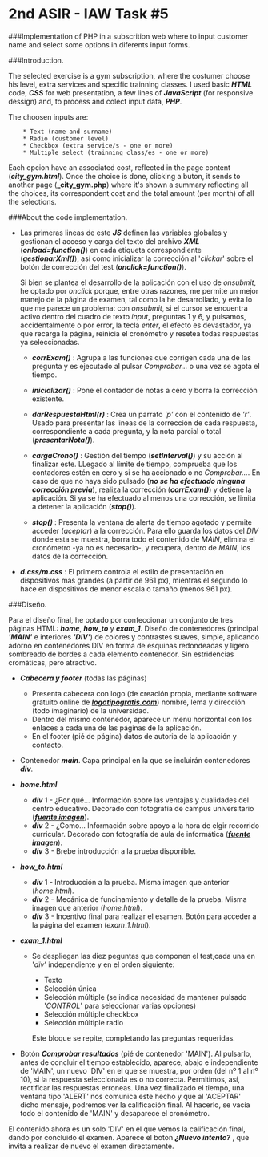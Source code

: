 # 2nd ASIR - IAW Task #5
###Implementation of PHP in a subscrition web where to input customer name and select some options in diferents input forms.

###Introduction.

  The selected exercise is a gym subscription, where the costumer choose his level, extra services and specific trainning classes.
  I used basic **_HTML_** code, **_CSS_** for web presentation, a few lines of **_JavaScript_** (for responsive dessign) and, to process and colect input data, **_PHP_**.
  
  The choosen inputs are:
  
        * Text (name and surname)
        * Radio (customer level)
        * Checkbox (extra service/s - one or more)
        * Multiple select (trainning class/es - one or more)
    
  Each opcion have an associated cost, reflected in the page content (**_city_gym.html_**). Once the choice is done, clicking a buton, it sends to another page (**_city_gym.php**) where it's shown a summary reflecting all the choices, its correspondent cost and the total amount (per month) of all the selections.

###About the code implementation.

  * Las primeras lineas de este **_JS_** definen las variables globales y gestionan el acceso y carga del texto del archivo 
      **_XML_** (**_onload=function()_**) en cada etiqueta correspondiente (**_gestionarXml()_**), así como inicializar la 
      corrección al '_clickar_' sobre el botón de corrección del test (**_onclick=function()_**).

    Si bien se plantea el desarrollo de la aplicación con el uso de _onsubmit_, he optado por _onclick_ porque, entre otras 
    razones, me permite un mejor manejo de la página de examen, tal como la he desarrollado, y evita lo que me parece un problema: 
    con _onsubmit_, si el cursor se encuentra activo dentro del cuadro de texto _input_, preguntas 1 y 6, y pulsamos, 
    accidentalmente o por error, la tecla _enter_, el efecto es devastador, ya que recarga la página, reinicia el cronómetro y 
    resetea todas respuestas ya seleccionadas.

    * **_corrExam()_** : Agrupa a las funciones que corrigen cada una de las pregunta y es ejecutado al pulsar _Comprobar..._ o
      una vez se agota el tiempo.
      
    * **_inicializar()_** : Pone el contador de notas a cero y borra la corrección existente.

    * **_darRespuestaHtml(r)_** : Crea un parrafo _'p'_ con el contenido de _'r'_. Usado para presentar las lineas de la 
      corrección de cada respuesta, correspondiente a cada pregunta, y la nota parcial o total (**_presentarNota()_**).
    
    * **_cargaCrono()_** : Gestión del tiempo (**_setInterval()_**) y su acción al finalizar este. LLegado al límite de
      tiempo, comprueba que los contadores estén en cero y si se ha accionado o no _Comprobar..._. En caso de que no haya sido
      pulsado (**_no se ha efectuado ninguna corrección previa_**), realiza la corrección (**_corrExam()_**) y detiene la 
      aplicación. Si ya se ha efectuado al menos una corrección, se limita a detener la aplicación (**_stop()_**).
      
    * **_stop()_** : Presenta la ventana de alerta de tiempo agotado y permite acceder (_aceptar_) a la corrección. Para ello
      guarda los datos del _DIV_ donde esta se muestra, borra todo el contenido de _MAIN_, elimina el cronómetro -ya no es
      necesario-, y recupera, dentro de _MAIN_, los datos de la corrección.

  * **_d.css/m.css_** : El primero controla el estilo de presentación en dispositivos mas grandes (a partir de 961 px), mientras 
      el segundo lo hace en dispositivos de menor escala o tamaño (menos 961 px).
      
###Diseño.

  Para el diseño final, he optado por confeccionar un conjunto de tres páginas HTML:  **_home_**, **_how_to_** y **_exam_1_**. 
Diseño de contenedores (principal **_'MAIN'_** e interiores **_'DIV'_**) de colores y contrastes suaves, simple, aplicando 
adorno en contenedores DIV en forma de esquinas redondeadas y ligero sombreado de bordes a cada elemento contenedor. 
Sin estridencias cromáticas, pero atractivo.

  * **_Cabecera y footer_** (todas las páginas)
    * Presenta cabecera con logo (de creación propia, mediante software gratuito online de **_[logotipogratis.com](http://logotipogratis.com/)_**) 
      nombre, lema y dirección (todo imaginario) de la universidad.
    * Dentro del mismo contenedor, aparece un menú horizontal con los enlaces a cada una de las páginas de la aplicación.
    * En el footer (pié de página) datos de autoria de la aplicación y contacto.

  * Contenedor **_main_**. Capa principal en la que se incluirán contenedores **_div_**.

  * **_home.html_**    
      * **_div_** 1 - ¿Por qué... Información sobre las ventajas y cualidades del centro educativo. Decorado con fotografía de 
      campus universitario (**_[fuente imagen](http://micuadernodeinformaticanathy.blogspot.com.es)_**).
      * **_div_** 2 - ¿Como... Información sobre apoyo a la hora de elgir recorrido curricular.  Decorado con fotografía de 
      aula de informática (**_[fuente imagen](http://micuadernodeinformaticanathy.blogspot.com.es)_**).
      * **_div_** 3 - Brebe introducción a la prueba disponible.
  
  * **_how_to.html_**
     * **_div_** 1 - Introducción a la prueba. Misma imagen que anterior (_home.html_).
     * **_div_** 2 - Mecánica de funcinamiento y detalle de la prueba. Misma imagen que anterior (_home.html_).
     * **_div_** 3 - Incentivo final para realizar el esamen. Botón para acceder a la página del examen (_exam_1.html_).
     
  * **_exam_1.html_**
    * Se despliegan las diez peguntas que componen el test,cada una en '_div_' independiente y en el orden siguiente:
      * Texto
      * Selección única
      * Selección múltiple (se indica necesidad de mantener pulsado '_CONTROL_' para seleccionar varias opciones)
      * Selección múltiple checkbox
      * Selección múltiple radio
      
      Este bloque se repite, completando las preguntas requeridas.
      
   * Botón **_Comprobar resultados_** (pié de contenedor 'MAIN'). Al pulsarlo, antes de concluir el tiempo establecido,
   aparece, abajo e independiente de 'MAIN', un nuevo 'DIV' en el que se muestra, por orden (del nº 1 al nº 10), si la respuesta 
   seleccionada es o no correcta. Permitimos, así, rectificar las respuestas erroneas. 
   Una vez finalizado el tiempo, una ventana tipo 'ALERT' nos comunica este hecho y que al 'ACEPTAR' dicho mensaje, podremos ver la calificación final.
   Al hacerlo, se vacía todo el contenido de 'MAIN' y desaparece el cronómetro.

El contenido ahora es un solo 'DIV' en el que vemos la calificación final, dando por concluido el examen.
     Aparece el boton **_¿Nuevo intento?_** , que invita a realizar de nuevo el examen directamente.

